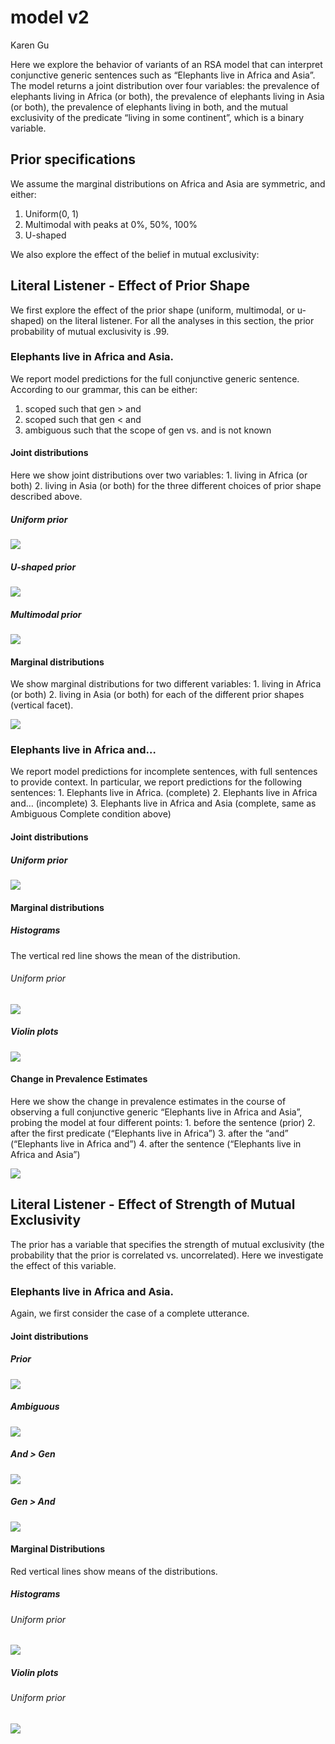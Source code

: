model v2
================
Karen Gu

Here we explore the behavior of variants of an RSA model that can
interpret conjunctive generic sentences such as “Elephants live in
Africa and Asia”. The model returns a joint distribution over four
variables: the prevalence of elephants living in Africa (or both), the
prevalence of elephants living in Asia (or both), the prevalence of
elephants living in both, and the mutual exclusivity of the predicate
“living in some continent”, which is a binary variable.

## Prior specifications

We assume the marginal distributions on Africa and Asia are symmetric,
and either:

1.  Uniform(0, 1)
2.  Multimodal with peaks at 0%, 50%, 100%
3.  U-shaped

We also explore the effect of the belief in mutual exclusivity:

## Literal Listener - Effect of Prior Shape

We first explore the effect of the prior shape (uniform, multimodal, or
u-shaped) on the literal listener. For all the analyses in this section,
the prior probability of mutual exclusivity is .99.

### Elephants live in Africa and Asia.

We report model predictions for the full conjunctive generic sentence.
According to our grammar, this can be either:

1.  scoped such that gen \> and
2.  scoped such that gen \< and
3.  ambiguous such that the scope of gen vs. and is not known

#### Joint distributions

Here we show joint distributions over two variables: 1. living in Africa
(or both) 2. living in Asia (or both) for the three different choices of
prior shape described above.

##### Uniform prior

![](model-simulations-v2_files/figure-gfm/unnamed-chunk-5-1.png)<!-- -->

##### U-shaped prior

![](model-simulations-v2_files/figure-gfm/unnamed-chunk-6-1.png)<!-- -->

##### Multimodal prior

![](model-simulations-v2_files/figure-gfm/unnamed-chunk-7-1.png)<!-- -->

#### Marginal distributions

We show marginal distributions for two different variables: 1. living in
Africa (or both) 2. living in Asia (or both) for each of the different
prior shapes (vertical facet).

![](model-simulations-v2_files/figure-gfm/unnamed-chunk-8-1.png)<!-- -->

### Elephants live in Africa and…

We report model predictions for incomplete sentences, with full
sentences to provide context. In particular, we report predictions for
the following sentences: 1. Elephants live in Africa. (complete) 2.
Elephants live in Africa and… (incomplete) 3. Elephants live in Africa
and Asia (complete, same as Ambiguous Complete condition
above)

#### Joint distributions

##### Uniform prior

![](model-simulations-v2_files/figure-gfm/unnamed-chunk-10-1.png)<!-- -->

#### Marginal distributions

##### Histograms

The vertical red line shows the mean of the
distribution.

###### Uniform prior

![](model-simulations-v2_files/figure-gfm/unnamed-chunk-12-1.png)<!-- -->

##### Violin plots

![](model-simulations-v2_files/figure-gfm/unnamed-chunk-13-1.png)<!-- -->

#### Change in Prevalence Estimates

Here we show the change in prevalence estimates in the course of
observing a full conjunctive generic “Elephants live in Africa and
Asia”, probing the model at four different points: 1. before the
sentence (prior) 2. after the first predicate (“Elephants live in
Africa”) 3. after the “and” (“Elephants live in Africa and”) 4. after
the sentence (“Elephants live in Africa and
Asia”)

![](model-simulations-v2_files/figure-gfm/unnamed-chunk-14-1.png)<!-- -->

## Literal Listener - Effect of Strength of Mutual Exclusivity

The prior has a variable that specifies the strength of mutual
exclusivity (the probability that the prior is correlated
vs. uncorrelated). Here we investigate the effect of this variable.

### Elephants live in Africa and Asia.

Again, we first consider the case of a complete
utterance.

#### Joint distributions

##### Prior

![](model-simulations-v2_files/figure-gfm/unnamed-chunk-17-1.png)<!-- -->

##### Ambiguous

![](model-simulations-v2_files/figure-gfm/unnamed-chunk-18-1.png)<!-- -->

##### And \> Gen

![](model-simulations-v2_files/figure-gfm/unnamed-chunk-19-1.png)<!-- -->

##### Gen \> And

![](model-simulations-v2_files/figure-gfm/unnamed-chunk-20-1.png)<!-- -->

#### Marginal Distributions

Red vertical lines show means of the
distributions.

##### Histograms

###### Uniform prior

![](model-simulations-v2_files/figure-gfm/unnamed-chunk-21-1.png)<!-- -->

##### Violin plots

###### Uniform prior

![](model-simulations-v2_files/figure-gfm/unnamed-chunk-22-1.png)<!-- -->
